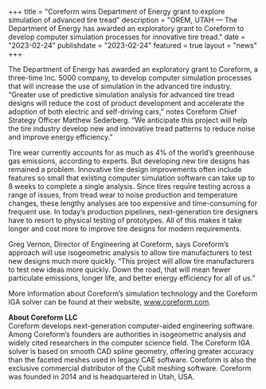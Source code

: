 +++
title = "Coreform wins Department of Energy grant to explore simulation of advanced tire tread"
description = "OREM, UTAH — The Department of Energy has awarded an exploratory grant to Coreform to develop computer simulation processes for innovative tire tread."
date = "2023-02-24"
publishdate = "2023-02-24"
featured = true
layout = "news"
+++


The Department of Energy has awarded an exploratory grant to Coreform, a three-time Inc. 5000 company, to develop computer simulation processes that will increase the use of simulation in the advanced tire industry. “Greater use of predictive simulation analysis for advanced tire tread designs will reduce the cost of product development and accelerate the adoption of both electric and self-driving cars,” notes Coreform Chief Strategy Officer Matthew Sederberg. “We anticipate this project will help the tire industry develop new and innovative tread patterns to reduce noise and improve energy efficiency.”

Tire wear currently accounts for as much as 4% of the world’s greenhouse gas emissions, according to experts. But developing new tire designs has remained a problem. Innovative tire design improvements often include features so small that existing computer simulation software can take up to 8 weeks to complete a single analysis. Since tires require testing across a range of issues, from tread wear to noise production and temperature changes, these lengthy analyses are too expensive and time-consuming for frequent use. In today’s production pipelines, next-generation tire designers have to resort to physical testing of prototypes. All of this makes it take longer and cost more to improve tire designs for modern requirements. 

Greg Vernon, Director of Engineering at Coreform, says Coreform’s approach will use isogeometric analysis to allow tire manufacturers to test new designs much more quickly. “This project will allow tire manufacturers to test new ideas more quickly. Down the road, that will mean fewer particulate emissions, longer life, and better energy efficiency for all of us.”

More information about Coreform’s simulation technology and the Coreform IGA solver can be found at their website, www.coreform.com.



<strong>About Coreform LLC</strong><br>
Coreform develops next-generation computer-aided engineering software. Among Coreform’s founders are authorities in isogeometric analysis and widely cited researchers in the computer science field. The Coreform IGA solver is based on smooth CAD spline geometry, offering greater accuracy than the faceted meshes used in legacy CAE software. Coreform is also the exclusive commercial distributor of the Cubit meshing software. Coreform was founded in 2014 and is headquartered in Utah, USA.
